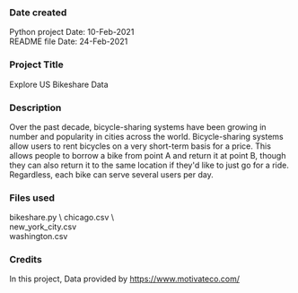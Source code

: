 

### Date created
Python project Date: 10-Feb-2021 \
README file Date: 24-Feb-2021

### Project Title
Explore US Bikeshare Data

### Description
Over the past decade, bicycle-sharing systems have been growing in number and popularity in cities across the world. Bicycle-sharing systems allow users to rent bicycles on a very short-term basis for a price. This allows people to borrow a bike from point A and return it at point B, though they can also return it to the same location if they'd like to just go for a ride. Regardless, each bike can serve several users per day.

### Files used
bikeshare.py \ 
chicago.csv \   
new_york_city.csv \
washington.csv 

### Credits
In this project, Data provided by
https://www.motivateco.com/
